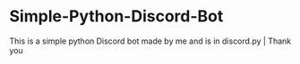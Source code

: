 # Simple-Python-Discord-Bot
This is a simple python Discord bot made by me and is in discord.py | Thank you

